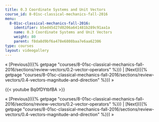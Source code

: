```yaml
---
title: 0.3 Coordinate Systems and Unit Vectors
course_id: 8-01sc-classical-mechanics-fall-2016
menu:
  8-01sc-classical-mechanics-fall-2016:
    identifier: b5ed45d27d0206a641481b289c91aa1a
    name: 0.3 Coordinate Systems and Unit Vectors
    weight: 80
    parent: f8da8d9bf6a478e6808baa7e6aa62306
type: courses
layout: videogallery
---
```

« [Previous]({{% getpage "courses/8-01sc-classical-mechanics-fall-2016/sections/review-vectors/0.2-vector-operators" %}}) | [Next]({{% getpage "courses/8-01sc-classical-mechanics-fall-2016/sections/review-vectors/0.4-vectors-magnitude-and-direction" %}}) »

{{< youtube Bq0fDYtbfBA >}}

« [Previous]({{% getpage "courses/8-01sc-classical-mechanics-fall-2016/sections/review-vectors/0.2-vector-operators" %}}) | [Next]({{% getpage "courses/8-01sc-classical-mechanics-fall-2016/sections/review-vectors/0.4-vectors-magnitude-and-direction" %}}) »